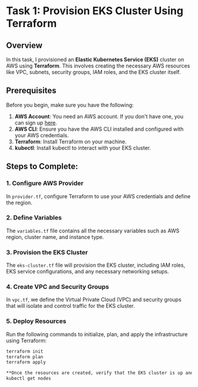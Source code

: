 # Task 1: Provision EKS Cluster Using Terraform

## Overview

In this task, I provisioned an **Elastic Kubernetes Service (EKS)** cluster on AWS using **Terraform**. This involves creating the necessary AWS resources like VPC, subnets, security groups, IAM roles, and the EKS cluster itself.

## Prerequisites

Before you begin, make sure you have the following:

1. **AWS Account**: You need an AWS account. If you don't have one, you can sign up [here](https://aws.amazon.com/).
2. **AWS CLI**: Ensure you have the AWS CLI installed and configured with your AWS credentials. 
3. **Terraform**: Install Terraform on your machine. 
4. **kubectl**: Install kubectl to interact with your EKS cluster. 



## Steps to Complete:



### 1. **Configure AWS Provider**

In `provider.tf`, configure Terraform to use your AWS credentials and define the region.

### 2. **Define Variables**

The `variables.tf` file contains all the necessary variables such as AWS region, cluster name, and instance type.

### 3. **Provision the EKS Cluster**

The `eks-cluster.tf` file will provision the EKS cluster, including IAM roles, EKS service configurations, and any necessary networking setups.

### 4. **Create VPC and Security Groups**

In `vpc.tf`, we define the Virtual Private Cloud (VPC) and security groups that will isolate and control traffic for the EKS cluster.

### 5. **Deploy Resources**

Run the following commands to initialize, plan, and apply the infrastructure using Terraform:

```bash
terraform init
terraform plan
terraform apply

**Once the resources are created, verify that the EKS cluster is up and running using the AWS console or kubectl**
kubectl get nodes

